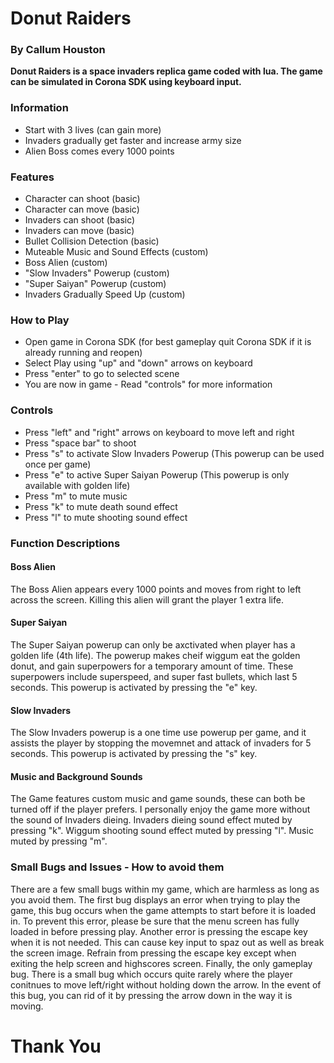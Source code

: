 # Donut Raiders

### By Callum Houston

**Donut Raiders is a space invaders replica game coded with lua. The game can be simulated in Corona SDK using keyboard input.**

### Information 
- Start with 3 lives (can gain more)
- Invaders gradually get faster and increase army size
- Alien Boss comes every 1000 points

### Features
- Character can shoot (basic)
- Character can move (basic)
- Invaders can shoot (basic)
- Invaders can move (basic)
- Bullet Collision Detection (basic)
- Muteable Music and Sound Effects (custom)
- Boss Alien (custom)
- "Slow Invaders" Powerup (custom)
- "Super Saiyan" Powerup (custom)
- Invaders Gradually Speed Up (custom)

### How to Play
- Open game in Corona SDK (for best gameplay quit Corona SDK if it is already running and reopen)
- Select Play using "up" and "down" arrows on keyboard
- Press "enter" to go to selected scene
- You are now in game - Read "controls" for more information

### Controls
- Press "left" and "right" arrows on keyboard to move left and right
- Press "space bar" to shoot
- Press "s" to activate Slow Invaders Powerup (This powerup can be used once per game)
- Press "e" to active Super Saiyan Powerup (This powerup is only available with golden life)
- Press "m" to mute music
- Press "k" to mute death sound effect
- Press "l" to mute shooting sound effect

### Function Descriptions

#### Boss Alien
The Boss Alien appears every 1000 points and moves from right to left across the screen.
Killing this alien will grant the player 1 extra life.

#### Super Saiyan
The Super Saiyan powerup can only be axctivated when player has a golden life (4th life).
The powerup makes cheif wiggum eat the golden donut, and gain superpowers for a temporary amount of time.
These superpowers include superspeed, and super fast bullets, which last 5 seconds. This powerup is activated 
by pressing the "e" key.

#### Slow Invaders
The Slow Invaders powerup is a one time use powerup per game, and it assists the player by
stopping the movemnet and attack of invaders for 5 seconds. This powerup is activated by
pressing the "s" key.

#### Music and Background Sounds
The Game features custom music and game sounds, these can  both be turned off if the player prefers. I personally
enjoy the game more without the sound of Invaders dieing. Invaders dieing sound effect muted by pressing "k". Wiggum shooting sound effect muted by pressing "l". Music muted by pressing "m".

### Small Bugs and Issues - How to avoid them
There are a few small bugs within my game, which are harmless as long as you avoid them. The first bug displays an error when trying to play the game, this bug occurs when the game attempts to start before it is loaded in. To prevent this error, please be sure that the menu screen has fully loaded in before pressing play. Another error is pressing the escape key when it is not needed. This can cause key input to spaz out as well as break the screen image. Refrain from pressing the escape key except when exiting the help screen and highscores screen. Finally, the only gameplay bug. There is a small bug which occurs quite rarely where the player conitnues to move left/right without holding down the arrow. In the event of this bug, you can rid of it by pressing the arrow down in the way it is moving.

# 

# Thank You